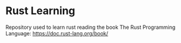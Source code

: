 # Rust Learning

Repository used to learn rust reading the book The Rust Programming Language: https://doc.rust-lang.org/book/
